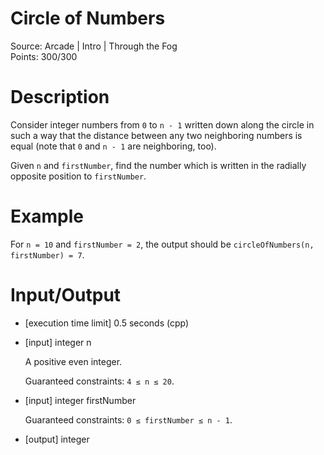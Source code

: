 # Circle of Numbers
Source: Arcade | Intro | Through the Fog <br>
Points: 300/300

# Description

Consider integer numbers from `0` to `n - 1` written down along the circle in such a way that the distance between any two neighboring numbers is equal (note that `0` and `n - 1` are neighboring, too).

Given `n` and `firstNumber`, find the number which is written in the radially opposite position to `firstNumber`.

# Example

For `n = 10` and `firstNumber = 2`, the output should be
`circleOfNumbers(n, firstNumber) = 7`.

# Input/Output

* [execution time limit] 0.5 seconds (cpp)

* [input] integer n

  A positive even integer.

  Guaranteed constraints:
  `4 ≤ n ≤ 20`.

* [input] integer firstNumber

  Guaranteed constraints:
  `0 ≤ firstNumber ≤ n - 1`.

* [output] integer
